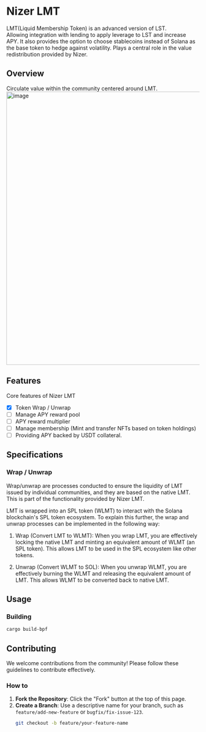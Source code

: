 # Nizer LMT
LMT(Liquid Membership Token) is an advanced version of LST.  
Allowing integration with lending to apply leverage to LST and increase APY. It also provides the option to choose stablecoins instead of Solana as the base token to hedge against volatility. Plays a central role in the value redistribution provided by Nizer.

## Overview
Circulate value within the community centered around LMT.
<img width="713" alt="image" src="https://github.com/user-attachments/assets/369faa5e-4cd4-4358-87e2-2873d856bd6e">


## Features
Core features of Nizer LMT
- [x] Token Wrap / Unwrap
- [ ] Manage APY reward pool
- [ ] APY reward multiplier
- [ ] Manage membership (Mint and transfer NFTs based on token holdings)
- [ ] Providing APY backed by USDT collateral.

## Specifications
### Wrap / Unwrap
Wrap/unwrap are processes conducted to ensure the liquidity of LMT issued by individual communities, and they are based on the native LMT.
This is part of the functionality provided by Nizer LMT.

LMT is wrapped into an SPL token (WLMT) to interact with the Solana blockchain's SPL token ecosystem.
To explain this further, the wrap and unwrap processes can be implemented in the following way:

1. Wrap (Convert LMT to WLMT):
When you wrap LMT, you are effectively locking the native LMT and minting an equivalent amount of WLMT (an SPL token). This allows LMT to be used in the SPL ecosystem like other tokens.

2. Unwrap (Convert WLMT to SOL):
When you unwrap WLMT, you are effectively burning the WLMT and releasing the equivalent amount of LMT. This allows WLMT to be converted back to native LMT.

## Usage

### Building

```bash
cargo build-bpf
```

## Contributing

We welcome contributions from the community! Please follow these guidelines to contribute effectively.

### How to 

1. **Fork the Repository**: Click the "Fork" button at the top of this page.
2. **Create a Branch**: Use a descriptive name for your branch, such as `feature/add-new-feature` or `bugfix/fix-issue-123`.
   ```bash
   git checkout -b feature/your-feature-name
    ```